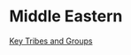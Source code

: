# Middle Eastern

[Key Tribes and Groups](Middle%20Eastern%2069a52e6f38e94062b72b3a3331080e6b/Key%20Tribes%20and%20Groups%2010154f18b5c880dd9e53d675729cb9fd.md)